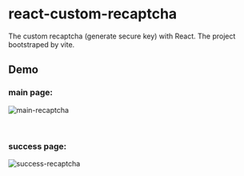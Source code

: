 # react-custom-recaptcha

The custom recaptcha (generate secure key) with React.
The project bootstraped by vite.


## Demo
### main page:
![main-recaptcha](https://user-images.githubusercontent.com/74317517/182038273-756bee26-941c-45cb-aa90-e9a94692a480.PNG)

<br />

### success page:
![success-recaptcha](https://user-images.githubusercontent.com/74317517/182038288-142de90d-229a-46a0-8c3b-1f907809feb3.PNG)
